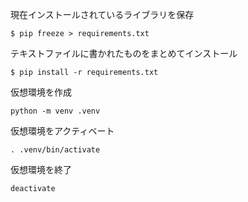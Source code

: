 現在インストールされているライブラリを保存
```
$ pip freeze > requirements.txt
```
テキストファイルに書かれたものをまとめてインストール
```
$ pip install -r requirements.txt
```

仮想環境を作成
```
python -m venv .venv
```
仮想環境をアクティベート
```
. .venv/bin/activate
```

仮想環境を終了
```
deactivate
```